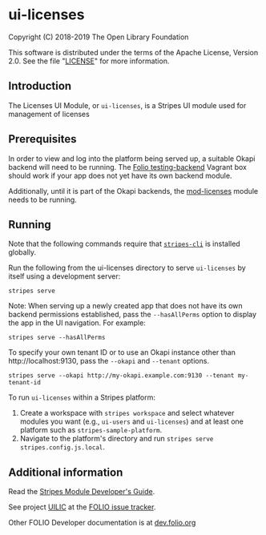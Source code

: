 # ui-licenses

Copyright (C) 2018-2019 The Open Library Foundation

This software is distributed under the terms of the Apache License, Version 2.0. See the file "[LICENSE](LICENSE)" for more information.

## Introduction

The Licenses UI Module, or `ui-licenses`, is a Stripes UI module used for management of licenses

## Prerequisites

In order to view and log into the platform being served up, a suitable Okapi backend will need to be running. The [Folio testing-backend](https://app.vagrantup.com/folio/boxes/testing-backend) Vagrant box should work if your app does not yet have its own backend module.

Additionally, until it is part of the Okapi backends, the [mod-licenses](https://github.com/folio-org/mod-licenses) module needs to be running.

## Running

Note that the following commands require that [`stripes-cli`](https://github.com/folio-org/stripes-cli) is installed globally.

Run the following from the ui-licenses directory to serve `ui-licenses` by itself using a development server:
```
stripes serve
```

Note: When serving up a newly created app that does not have its own backend permissions established, pass the `--hasAllPerms` option to display the app in the UI navigation. For example:
```
stripes serve --hasAllPerms
```

To specify your own tenant ID or to use an Okapi instance other than http://localhost:9130, pass the `--okapi` and `--tenant` options.
```
stripes serve --okapi http://my-okapi.example.com:9130 --tenant my-tenant-id
```

To run `ui-licenses` within a Stripes platform:

1. Create a workspace with `stripes workspace` and select whatever modules you want (e.g., `ui-users` and `ui-licenses`) and at least one platform such as `stripes-sample-platform`.
1. Navigate to the platform's directory and run `stripes serve stripes.config.js.local`.

## Additional information

Read the [Stripes Module Developer's Guide](https://github.com/folio-org/stripes/blob/master/doc/dev-guide.md).

See project [UILIC](https://issues.folio.org/browse/UILIC)
at the [FOLIO issue tracker](https://dev.folio.org/guidelines/issue-tracker).

Other FOLIO Developer documentation is at [dev.folio.org](https://dev.folio.org/)

